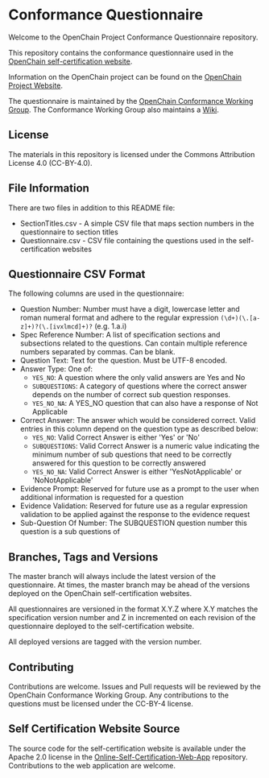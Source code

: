 # Conformance Questionnaire
Welcome to the OpenChain Project Conformance Questionnaire repository.

This repository contains the conformance questionnaire used in the [OpenChain self-certification website](https://certification.openchainproject.org/).

Information on the OpenChain project can be found on the [OpenChain Project Website](https://www.openchainproject.org).

The questionnaire is maintained by the [OpenChain Conformance Working Group](https://www.openchainproject.org/conformance).  The Conformance Working Group also maintains a [Wiki](https://wiki.linuxfoundation.org/openchain/start#openchain-conformance).

## License
The materials in this repository is licensed under the Commons Attribution License 4.0 (CC-BY-4.0).

## File Information
There are two files in addition to this README file:

* SectionTitles.csv - A simple CSV file that maps section numbers in the questionnaire to section titles
* Questionnaire.csv - CSV file containing the questions used in the self-certification websites

## Questionnaire CSV Format
The following columns are used in the questionnaire:

* Question Number: Number must have a digit, lowercase letter and roman numeral format and adhere to the regular expression `(\d+)(\.[a-z]+)?(\.[ivxlmcd]+)?` (e.g. 1.a.i)
* Spec Reference Number: A list of specification sections and subsections related to the questions.  Can contain multiple reference numbers separated by commas.  Can be blank.
* Question Text: Text for the question.  Must be UTF-8 encoded.
* Answer Type: One of:
  * `YES_NO`: A question where the only valid answers are Yes and No
  * `SUBQUESTIONS`: A category of questions where the correct answer depends on the number of correct sub question responses.
  * `YES_NO_NA`: A YES_NO question that can also have a response of Not Applicable
* Correct Answer: The answer which would be considered correct.  Valid entries in this column depend on the question type as described below:
  * `YES_NO`: Valid Correct Answer is either 'Yes' or 'No'
  * `SUBQUESTIONS`: Valid Correct Answer is a numeric value indicating the minimum number of sub questions that need to be correctly answered for this question to be correctly answered
  * `YES_NO_NA`: Valid Correct Answer is either 'YesNotApplicable' or 'NoNotApplicable'
* Evidence Prompt: Reserved for future use as a prompt to the user when additional information is requested for a question
* Evidence Validation: Reserved for future use as a regular expression validation to be applied against the response to the evidence request
* Sub-Question Of Number: The SUBQUESTION question number this question is a sub questions of

## Branches, Tags and Versions
The master branch will always include the latest version of the questionnaire.  At times, the master branch may be ahead of the versions deployed on the OpenChain self-certification websites.

All questionnaires are versioned in the format X.Y.Z where X.Y matches the specification version number and Z in incremented on each revision of the questionnaire deployed to the self-certification website.

All deployed versions are tagged with the version number.

## Contributing
Contributions are welcome.  Issues and Pull requests will be reviewed by the OpenChain Conformance Working Group.  Any contributions to the questions must be licensed under the CC-BY-4 license.

## Self Certification Website Source
The source code for the self-certification website is available under the Apache 2.0 license in the [Online-Self-Certification-Web-App](https://github.com/OpenChain-Project/Online-Self-Certification-Web-App) repository.  Contributions to the web application are welcome.
